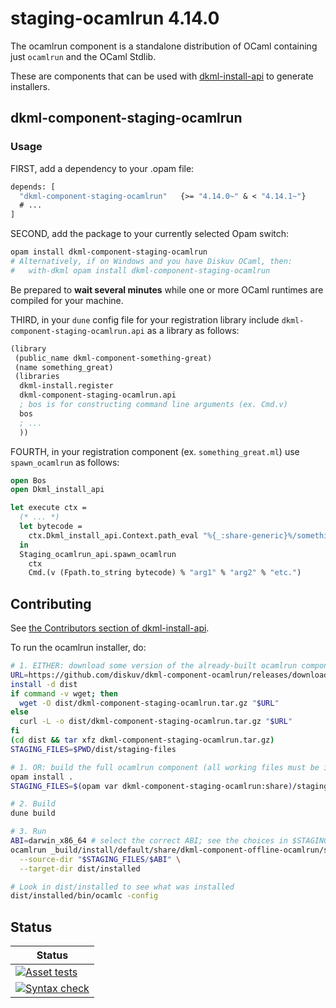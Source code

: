 # staging-ocamlrun 4.14.0

The ocamlrun component is a standalone distribution of OCaml containing
just `ocamlrun` and the OCaml Stdlib.

These are components that can be used with [dkml-install-api](https://diskuv.github.io/dkml-install-api/index.html)
to generate installers.

## dkml-component-staging-ocamlrun

### Usage

FIRST, add a dependency to your .opam file:

```ocaml
depends: [
  "dkml-component-staging-ocamlrun"   {>= "4.14.0~" & < "4.14.1~"}
  # ...
]
```

SECOND, add the package to your currently selected Opam switch:

```bash
opam install dkml-component-staging-ocamlrun
# Alternatively, if on Windows and you have Diskuv OCaml, then:
#   with-dkml opam install dkml-component-staging-ocamlrun
```

Be prepared to **wait several minutes** while one or more OCaml runtimes are
compiled for your machine.

THIRD, in your `dune` config file for your registration library include
`dkml-component-staging-ocamlrun.api` as a library as follows:

```lisp
(library
 (public_name dkml-component-something-great)
 (name something_great)
 (libraries
  dkml-install.register
  dkml-component-staging-ocamlrun.api
  ; bos is for constructing command line arguments (ex. Cmd.v)
  bos
  ; ...
  ))
```

FOURTH, in your registration component (ex. `something_great.ml`) use
`spawn_ocamlrun` as follows:

```ocaml
open Bos
open Dkml_install_api

let execute ctx =
  (* ... *)
  let bytecode =
    ctx.Dkml_install_api.Context.path_eval "%{_:share-generic}%/something_great.bc"
  in
  Staging_ocamlrun_api.spawn_ocamlrun
    ctx
    Cmd.(v (Fpath.to_string bytecode) % "arg1" % "arg2" % "etc.")
```

## Contributing

See [the Contributors section of dkml-install-api](https://github.com/diskuv/dkml-install-api/blob/main/contributors/README.md).

To run the ocamlrun installer, do:

```bash
# 1. EITHER: download some version of the already-built ocamlrun component
URL=https://github.com/diskuv/dkml-component-ocamlrun/releases/download/v0.4.1-prerel6/dkml-component-staging-ocamlrun.tar.gz
install -d dist
if command -v wget; then
  wget -O dist/dkml-component-staging-ocamlrun.tar.gz "$URL"
else
  curl -L -o dist/dkml-component-staging-ocamlrun.tar.gz "$URL"
fi
(cd dist && tar xfz dkml-component-staging-ocamlrun.tar.gz)
STAGING_FILES=$PWD/dist/staging-files

# 1. OR: build the full ocamlrun component (all working files must be in a 'git commit')
opam install .
STAGING_FILES=$(opam var dkml-component-staging-ocamlrun:share)/staging-files

# 2. Build
dune build

# 3. Run
ABI=darwin_x86_64 # select the correct ABI; see the choices in $STAGING_FILES
ocamlrun _build/install/default/share/dkml-component-offline-ocamlrun/staging-files/generic/install.bc \
  --source-dir "$STAGING_FILES/$ABI" \
  --target-dir dist/installed

# Look in dist/installed to see what was installed
dist/installed/bin/ocamlc -config
```

## Status

| Status                                                                                                                                                                                      |
| ------------------------------------------------------------------------------------------------------------------------------------------------------------------------------------------- |
| [![Asset tests](https://github.com/diskuv/dkml-component-ocamlrun/actions/workflows/asset.yml/badge.svg)](https://github.com/diskuv/dkml-component-ocamlrun/actions/workflows/asset.yml)    |
| [![Syntax check](https://github.com/diskuv/dkml-component-ocamlrun/actions/workflows/syntax.yml/badge.svg)](https://github.com/diskuv/dkml-component-ocamlrun/actions/workflows/syntax.yml) |
